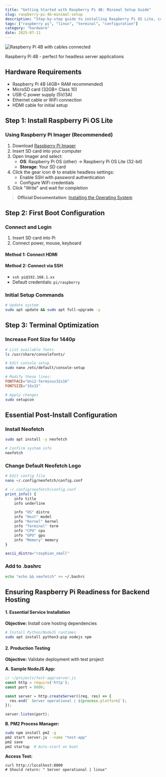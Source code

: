 ```yaml
---
title: "Getting Started with Raspberry Pi 4B: Minimal Setup Guide"
slug: raspberry-pi-4b-minimal-setup
description: "Step-by-step guide to installing Raspberry Pi OS Lite, configuring terminal appearance, and optimizing for headless use"
tags: ["raspberry pi", "linux", "terminal", "configuration"]
category: "hardware"
date: 2025-07-11
---
```


![Raspberry Pi 4B with cables connected](/pi4b-setup.jpg)  
<figcaption>Raspberry Pi 4B - perfect for headless server applications</figcaption>

## Hardware Requirements
- Raspberry Pi 4B (4GB+ RAM recommended)
- MicroSD card (32GB+ Class 10)
- USB-C power supply (5V/3A)
- Ethernet cable or WiFi connection
- HDMI cable for initial setup

## Step 1: Install Raspberry Pi OS Lite

### Using Raspberry Pi Imager (Recommended)
1. Download [Raspberry Pi Imager](https://www.raspberrypi.com/software/)
2. Insert SD card into your computer
3. Open Imager and select:
   - **OS**: Raspberry Pi OS (other) → Raspberry Pi OS Lite (32-bit)
   - **Storage**: Your SD card
4. Click the gear icon ⚙️ to enable headless settings:
   - Enable SSH with password authentication
   - Configure WiFi credentials
5. Click "Write" and wait for completion

> **Official Documentation**: [Installing the Operating System](https://www.raspberrypi.com/documentation/computers/getting-started.html#installing-the-operating-system)


## Step 2: First Boot Configuration

### Connect and Login
1. Insert SD card into Pi
2. Connect power, mouse, keyboard

#### Method 1: Connect HDMI

#### Method 2: Connect via SSH

- `ssh pi@192.168.1.xx`  
- Default credentials: `pi/raspberry` 

### Initial Setup Commands
```bash
# Update system
sudo apt update && sudo apt full-upgrade -y
```

## Step 3: Terminal Optimization

### Increase Font Size for 1440p
```bash
# List available fonts
ls /usr/share/consolefonts/

# Edit console setup
sudo nano /etc/default/console-setup
```
```ini
# Modify these lines:
FONTFACE="Uni2-Terminus32x16"
FONTSIZE="16x32"
```
```bash
# Apply changes
sudo setupcon
```

## Essential Post-Install Configuration

### Install Neofetch
```bash
sudo apt install -y neofetch

# Confirm system info
neofetch
```

### Change Default Neofetch Logo
```bash
# Edit config file
nano ~/.config/neofetch/config.conf
```

```bash
# ~/.config/neofetch/config.conf
print_info() {
    info title
    info underline

    info "OS" distro
    info "Host" model
    info "Kernel" kernel
    info "Terminal" term
    info "CPU" cpu
    info "GPU" gpu
    info "Memory" memory
}

ascii_distro="raspbian_small"
```

### Add to .bashrc
```bash
echo "echo && neofetch" >> ~/.bashrc
```
## Ensuring Raspberry Pi Readiness for Backend Hosting  

#### **1. Essential Service Installation**  
**Objective:** Install core hosting dependencies  
```bash  
# Install Python/NodeJS runtimes  
sudo apt install python3-pip nodejs npm  
```  

#### **2. Production Testing**  
**Objective:** Validate deployment with test project  

**A. Sample NodeJS App:**  
```javascript  
// ~/projects/test-app/server.js  
const http = require('http');  
const port = 8000;  

const server = http.createServer((req, res) => {  
  res.end(` Server operational | ${process.platform}`);  
});  

server.listen(port);  
```  

**B. PM2 Process Manager:**  
```bash  
sudo npm install pm2 -g  
pm2 start server.js --name "test-app"  
pm2 save  
pm2 startup  # Auto-start on boot  
```  

**Access Test:**  
```  
curl http://localhost:8000  
# Should return: " Server operational | linux"  
```  
